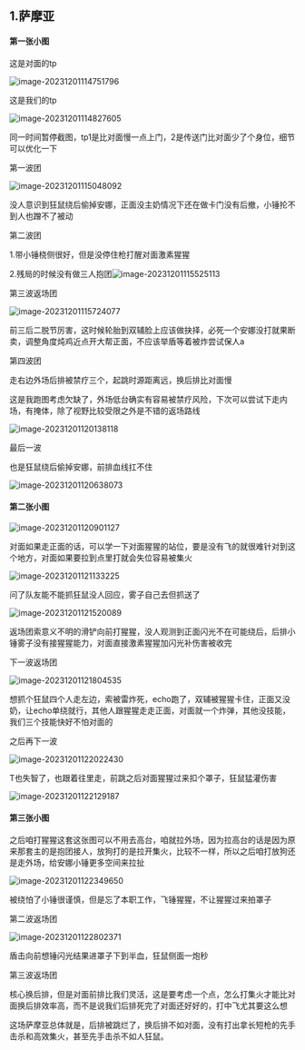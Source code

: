 ## 1.萨摩亚

#### 第一张小图

这是对面的tp

![image-20231201114751796](image/image-20231201114751796.png)

这是我们的tp

![image-20231201114827605](image/image-20231201114827605.png)

同一时间暂停截图，tp1是比对面慢一点上门，2是传送门比对面少了个身位，细节可以优化一下



第一波团

![image-20231201115048092](image/image-20231201115048092.png)

没人意识到狂鼠绕后偷掉安娜，正面没主奶情况下还在做卡门没有后撤，小锤抡不到人也蹭不了被动



第二波团

1.带小锤桡侧很好，但是没停住枪打醒对面激素猩猩

2.残局的时候没有做三人抱团![image-20231201115525113](image/image-20231201115525113.png)



第三波返场团

![image-20231201115724077](image/image-20231201115724077.png)

前三后二脱节厉害，这时候轮胎到双辅脸上应该做抉择，必死一个安娜没打就果断卖，调整角度炖鸡近点开大帮正面，不应该举盾等着被炸尝试保人a



第四波团

走右边外场后排被禁疗三个，起跳时源距离远，换后排比对面慢

这是我跑图考虑欠缺了，外场低台确实有容易被禁疗风险，下次可以尝试下走内场，有掩体，除了视野比较受限之外是不错的返场路线

![image-20231201120138118](image/image-20231201120138118.png)



最后一波

也是狂鼠绕后偷掉安娜，前排血线扛不住

![image-20231201120638073](image/image-20231201120638073.png)





#### 第二张小图

![image-20231201120901127](image/image-20231201120901127.png)

对面如果走正面的话，可以学一下对面猩猩的站位，要是没有飞的就很难针对到这个地方，对面如果要拉到点里打就会失位容易被集火

![image-20231201121133225](image/image-20231201121133225.png)

问了队友能不能抓狂鼠没人回应，雾子自己去但抓送了

![image-20231201121520089](image/image-20231201121520089.png)

返场团索意义不明的滑铲向前打猩猩，没人观测到正面闪光不在可能绕后，后排小锤雾子没有接猩猩能力，对面直接激素猩猩加闪光补伤害被收完

下一波返场团

![image-20231201121804535](image/image-20231201121804535.png)

想抓个狂鼠四个人走左边，索被雷炸死，echo跑了，双辅被猩猩卡住，正面又没奶，让echo单绕就行，其他人跟猩猩走走正面，对面就一个炸弹，其他没技能，我们三个技能快好不怕对面的



之后再下一波

![image-20231201122022430](image/image-20231201122022430.png)

T也失智了，也跟着往里走，前跳之后对面猩猩过来扣个罩子，狂鼠猛灌伤害

![image-20231201122129187](image/image-20231201122129187.png)



#### 第三张小图

之后咱打猩猩这套这张图可以不用去高台，咱就拉外场，因为拉高台的话是因为原来那套主的是抱团接人，放狗打的是拉开集火，比较不一样，所以之后咱打放狗还是走外场，给安娜小锤更多空间来拉扯

![image-20231201122349650](image/image-20231201122349650.png)

被绕怕了小锤很谨慎，但是忘了本职工作，飞锤猩猩，不让猩猩过来拍罩子



第二波返场团

![image-20231201122802371](image/image-20231201122802371.png)

盾击向前想锤闪光结果进罩子下到半血，狂鼠侧面一炮秒



第三波返场团

核心换后排，但是对面前排比我们灵活，这是要考虑一个点，怎么打集火才能比对面换后排效率高，而不是说我们后排死完了对面还好好的，打中飞尤其要这么想



这场萨摩亚总体就是，后排被跳烂了，换后排不如对面，没有打出拿长短枪的先手击杀和高效集火，甚至先手击杀不如人狂鼠。
